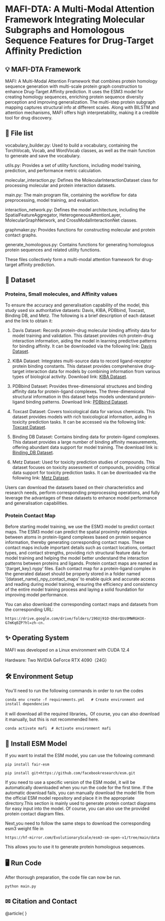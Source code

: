 # MAFI-DTA: A Multi-Modal Attention Framework Integrating Molecular Subgraphs and Homologous Sequence Features for Drug-Target Affinity Prediction


## 💡 MAFI-DTA Framework
MAFI: A Multi-Modal Attention Framework that combines protein homology sequence generation with multi-scale protein graph construction to enhance Drug-Target Affinity prediction. It uses the ESM3 model for creating homology sequences, enriching protein sequence diversity perception and improving generalization. The multi-step protein subgraph mapping captures structural info at different scales. Along with BILSTM and attention mechanisms, MAFI offers high interpretability, making it a credible tool for drug discovery.



 
## 🧠 File list
vocabulary_builder.py: Used to build a vocabulary, containing the TorchVocab, Vocab, and WordVocab classes, as well as the main function to generate and save the vocabulary.

utils.py: Provides a set of utility functions, including model training, prediction, and performance metric calculation.

molecular_interaction.py: Defines the MolecularInteractionDataset class for processing molecular and protein interaction datasets.

main.py: The main program file, containing the workflow for data preprocessing, model training, and evaluation.

interaction_network.py: Defines the model architecture, including the SpatialFeatureAggregator, HeterogeneousAttentionLayer, MolecularGraphNetwork, and CrossModalInteractionNet classes.

graphmaker.py: Provides functions for constructing molecular and protein contact graphs.

generate_homologous.py: Contains functions for generating homologous protein sequences and related utility functions.

These files collectively form a multi-modal attention framework for drug-target affinity prediction.


## 📁 Dataset

### Proteins, Small molecules, and Affinity values
To ensure the accuracy and generalisation capability of the model, this study used six authoritative datasets: Davis, KIBA, PDBbind, Toxcast, Binding DB, and Metz. The following is a brief description of each dataset and the link to obtain it:

1. Davis Dataset: Records protein-drug molecular binding affinity data for model training and validation. This dataset provides rich protein-drug interaction information, aiding the model in learning predictive patterns for binding affinity. It can be downloaded via the following link: [Davis Dataset](https://davischallenge.org/).

2. KIBA Dataset: Integrates multi-source data to record ligand-receptor protein binding constants. This dataset provides comprehensive drug-target interaction data for models by combining information from various types of biological activity. Download link: [KIBA Dataset](https://paperswithcode.com/dataset/kiba).

3. PDBbind Dataset: Provides three-dimensional structures and binding affinity data for protein-ligand complexes. The three-dimensional structural information in this dataset helps models understand protein-ligand binding patterns. Download link: [PDBbind Dataset](https://www.bindingdb.org/bind/).

4. Toxcast Dataset: Covers toxicological data for various chemicals. This dataset provides models with rich toxicological information, aiding in toxicity prediction tasks. It can be accessed via the following link: [Toxcast Dataset](https://www.epa.gov/chemical-research).

5. Binding DB Dataset: Contains binding data for protein-ligand complexes. This dataset provides a large number of binding affinity measurements, offering abundant data support for model training. The download link is: [Binding_DB Dataset](https://www.bindingdb.org/rwd/bind/index.jsp).

6. Metz Dataset: Used for toxicity prediction studies of compounds. This dataset focuses on toxicity assessment of compounds, providing critical data support for toxicity prediction tasks. It can be downloaded via the following link: [Metz Dataset](https://www.selectdataset.com/dataset/).

Users can download the datasets based on their characteristics and research needs, perform corresponding preprocessing operations, and fully leverage the advantages of these datasets to enhance model performance and generalisation capabilities.

### Protein Contact Map

Before starting model training, we use the ESM3 model to predict contact maps. The ESM3 model can predict the spatial proximity relationships between atoms in protein-ligand complexes based on protein sequence information, thereby generating corresponding contact maps. These contact maps include important details such as contact locations, contact types, and contact strengths, providing rich structural feature data for model training and helping the model better understand the interaction patterns between proteins and ligands.
Protein contact maps are named as ‘{target_key}.nypy’ files. Each contact map for a protein-ligand complex in the generated dataset should be properly stored in a folder named ‘{dataset_name}_npy_contact_maps’ to enable quick and accurate access and reading during model training, ensuring the efficiency and consistency of the entire model training process and laying a solid foundation for improving model performance.

You can also download the corresponding contact maps and datasets from the corresponding URL: 
```
https://drive.google.com/drive/folders/196Uj91O-Dh6rQUs9MWRGH3X-G7mKq0ZP?hl=zh-cn.
```

## ✨ Operating System
MAFI was developed on a Linux environment with CUDA 12.4

Hardware: Two NVIDIA GeForce RTX 4090（24G）

## 🛠️ Environment Setup
You'll need to run the following commands in order to run the codes
```
conda env create -f requirements.yml   # Create environment and install dependencies
```
it will download all the required libraries。Of course, you can also download it manually, but this is not recommended here.
```
conda activate mafi  # Activate environment mafi
```

## 🔗 Install ESM Model

If you want to install the ESM model, you can use the following command:

```
pip install fair-esm
```

```
pip install git+https://github.com/facebookresearch/esm.git
```

If you need to use a specific version of the ESM model, it will be automatically downloaded when you run the code for the first time. If the automatic download fails, you can manually download the model file from the official ESM model repository and place it in the appropriate directory.This section is mainly used to generate protein contact diagrams for easy input into the model. Of course, you can also use the provided protein contact diagram files.

Next,you need to follow the same steps to download the corresponding esm3 weight file in 

```
https://hf-mirror.com/EvolutionaryScale/esm3-sm-open-v1/tree/main/data
```
This allows you to use it to generate protein homologous sequences.


## 🖥️ Run Code
After thorough preparation, the code file can now be run.
```
python main.py 
```

## ✉ Citation and  Contact
@article{
}
